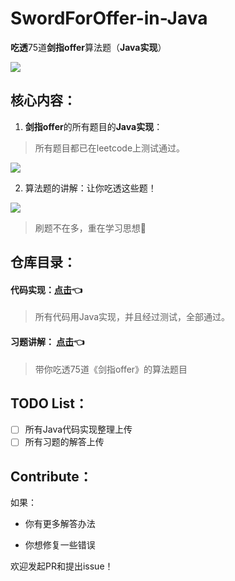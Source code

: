 # SwordForOffer-in-Java

**吃透**75道**剑指offer**算法题（**Java实现**）

![](https://picreso.oss-cn-beijing.aliyuncs.com/offer.jpg)

## 核心内容：

1. **剑指offer**的所有题目的**Java实现**：

> 所有题目都已在leetcode上测试通过。

![](https://picreso.oss-cn-beijing.aliyuncs.com/leetcode-result.png)

2. 算法题的讲解：让你吃透这些题！

![](https://picreso.oss-cn-beijing.aliyuncs.com/alos.jpg)

> 刷题不在多，重在学习思想🤔

## 仓库目录：

#### 代码实现：[点击](./code)👈

> 所有代码用Java实现，并且经过测试，全部通过。

#### 习题讲解： [点击](./doc)👈

> 带你吃透75道《剑指offer》的算法题目

## TODO List：

- [ ] 所有Java代码实现整理上传
- [ ] 所有习题的解答上传

## Contribute：

如果：

+ 你有更多解答办法

+ 你想修复一些错误

欢迎发起PR和提出issue！